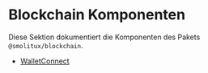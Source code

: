 # Blockchain Komponenten

Diese Sektion dokumentiert die Komponenten des Pakets `@smolitux/blockchain`.

- [WalletConnect](./WalletConnect.md)

